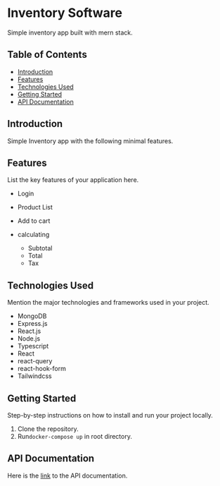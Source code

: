 
# Inventory Software

Simple inventory app built with mern stack.
## Table of Contents

- [Introduction](#introduction)
- [Features](#features)
- [Technologies Used](#technologies-used)
- [Getting Started](#getting-started)
- [API Documentation](#api-documentation)

## Introduction

Simple Inventory app with the following minimal features.

## Features

List the key features of your application here.


 - Login
 - Product List
 - Add to cart
 - calculating

	 - Subtotal
	 - Total
	 - Tax

## Technologies Used

Mention the major technologies and frameworks used in your project.

- MongoDB
- Express.js
- React.js
- Node.js
- Typescript
- React
- react-query
- react-hook-form
- Tailwindcss

## Getting Started
Step-by-step instructions on how to install and run your project locally.

1. Clone the repository.
2. Run`docker-compose up` in root directory.

## API Documentation

Here is the [link](https://documenter.getpostman.com/view/7196426/2s946mZ9Zy) to the API documentation.
